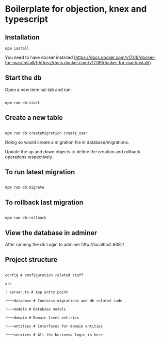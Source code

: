 # Boilerplate for objection, knex and typescript

## Installation
```
npm install
```
You need to have docker installed
[https://docs.docker.com/v17.09/docker-for-mac/install/](https://docs.docker.com/v17.09/docker-for-mac/install/)

## Start the db

  

Open a new terminal tab and run:

  

```

npm run db:start

```

  

## Create a new table

  

```

npm run db:createMigration create_user

```

  

Doing so would create a migration file in database/migrations.

  

Update the up and down objects to define the creation and rollback operations respectively.

  

## To run latest migration

```

npm run db:migrate

```

  

## To rollback last migration

```

npm run db:rollback

```

  
## View the database in adminer
After running the db
Login to adminer http://localhost:8081/



## Project structure

```

config # configuration related stuff

src

│ server.ts # App entry point

└───database # Contains migrations and db related code

└───models # Database models

└───domain # Domain level entities

└───entities # Interfaces for domain entities

└───services # All the business logic is here

```
